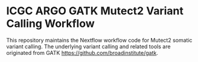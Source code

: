 # ICGC ARGO GATK Mutect2 Variant Calling Workflow

This repository maintains the Nextflow workflow code for Mutect2 somatic variant calling.
The underlying variant calling and related tools are originated from GATK https://github.com/broadinstitute/gatk.
